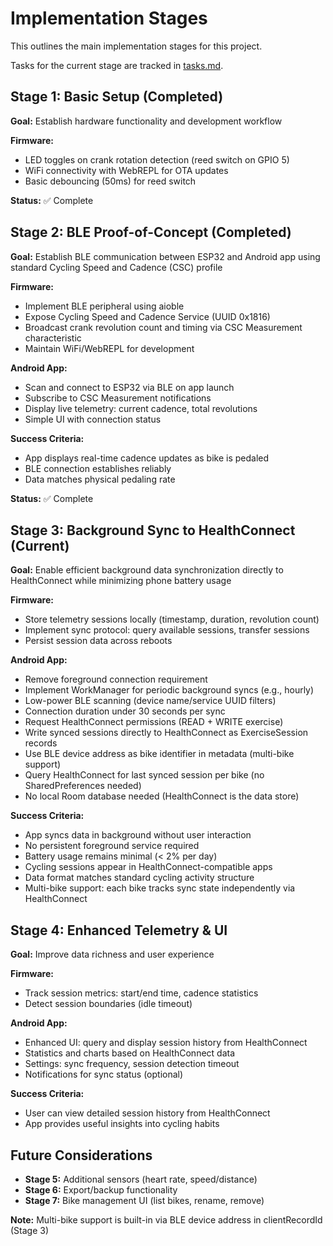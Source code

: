 # Implementation Stages

This outlines the main implementation stages for this project.

Tasks for the current stage are tracked in [tasks.md](tasks.md).

## Stage 1: Basic Setup (Completed)

**Goal:** Establish hardware functionality and development workflow

**Firmware:**
- LED toggles on crank rotation detection (reed switch on GPIO 5)
- WiFi connectivity with WebREPL for OTA updates
- Basic debouncing (50ms) for reed switch

**Status:** ✅ Complete

## Stage 2: BLE Proof-of-Concept (Completed)

**Goal:** Establish BLE communication between ESP32 and Android app using standard Cycling Speed and Cadence (CSC) profile

**Firmware:**
- Implement BLE peripheral using aioble
- Expose Cycling Speed and Cadence Service (UUID 0x1816)
- Broadcast crank revolution count and timing via CSC Measurement characteristic
- Maintain WiFi/WebREPL for development

**Android App:**
- Scan and connect to ESP32 via BLE on app launch
- Subscribe to CSC Measurement notifications
- Display live telemetry: current cadence, total revolutions
- Simple UI with connection status

**Success Criteria:**
- App displays real-time cadence updates as bike is pedaled
- BLE connection establishes reliably
- Data matches physical pedaling rate

**Status:** ✅ Complete

## Stage 3: Background Sync to HealthConnect (Current)

**Goal:** Enable efficient background data synchronization directly to HealthConnect while minimizing phone battery usage

**Firmware:**
- Store telemetry sessions locally (timestamp, duration, revolution count)
- Implement sync protocol: query available sessions, transfer sessions
- Persist session data across reboots

**Android App:**
- Remove foreground connection requirement
- Implement WorkManager for periodic background syncs (e.g., hourly)
- Low-power BLE scanning (device name/service UUID filters)
- Connection duration under 30 seconds per sync
- Request HealthConnect permissions (READ + WRITE exercise)
- Write synced sessions directly to HealthConnect as ExerciseSession records
- Use BLE device address as bike identifier in metadata (multi-bike support)
- Query HealthConnect for last synced session per bike (no SharedPreferences needed)
- No local Room database needed (HealthConnect is the data store)

**Success Criteria:**
- App syncs data in background without user interaction
- No persistent foreground service required
- Battery usage remains minimal (< 2% per day)
- Cycling sessions appear in HealthConnect-compatible apps
- Data format matches standard cycling activity structure
- Multi-bike support: each bike tracks sync state independently via HealthConnect

## Stage 4: Enhanced Telemetry & UI

**Goal:** Improve data richness and user experience

**Firmware:**
- Track session metrics: start/end time, cadence statistics
- Detect session boundaries (idle timeout)

**Android App:**
- Enhanced UI: query and display session history from HealthConnect
- Statistics and charts based on HealthConnect data
- Settings: sync frequency, session detection timeout
- Notifications for sync status (optional)

**Success Criteria:**
- User can view detailed session history from HealthConnect
- App provides useful insights into cycling habits

## Future Considerations

- **Stage 5:** Additional sensors (heart rate, speed/distance)
- **Stage 6:** Export/backup functionality
- **Stage 7:** Bike management UI (list bikes, rename, remove)

**Note:** Multi-bike support is built-in via BLE device address in clientRecordId (Stage 3)
